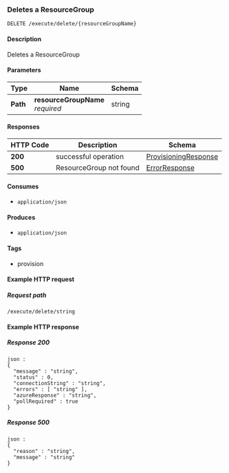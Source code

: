 
<a name="deleteresourcegroup"></a>
### Deletes a ResourceGroup
```
DELETE /execute/delete/{resourceGroupName}
```


#### Description
Deletes a ResourceGroup


#### Parameters

|Type|Name|Schema|
|---|---|---|
|**Path**|**resourceGroupName**  <br>*required*|string|


#### Responses

|HTTP Code|Description|Schema|
|---|---|---|
|**200**|successful operation|[ProvisioningResponse](../definitions/ProvisioningResponse.md#provisioningresponse)|
|**500**|ResourceGroup not found|[ErrorResponse](../definitions/ErrorResponse.md#errorresponse)|


#### Consumes

* `application/json`


#### Produces

* `application/json`


#### Tags

* provision


#### Example HTTP request

##### Request path
```
/execute/delete/string
```


#### Example HTTP response

##### Response 200
```
json :
{
  "message" : "string",
  "status" : 0,
  "connectionString" : "string",
  "errors" : [ "string" ],
  "azureResponse" : "string",
  "pollRequired" : true
}
```


##### Response 500
```
json :
{
  "reason" : "string",
  "message" : "string"
}
```



